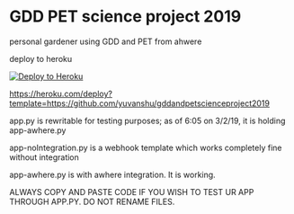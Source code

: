 # GDD PET science project 2019

personal gardener using GDD and PET from ahwere

deploy to heroku 

[![Deploy to Heroku](https://www.herokucdn.com/deploy/button.svg)](https://heroku.com/deploy)

https://heroku.com/deploy?template=https://github.com/yuvanshu/gddandpetscienceproject2019


app.py is rewritable for testing purposes; as of 6:05 on 3/2/19, it is holding app-awhere.py

app-noIntegration.py is a webhook template which works completely fine without integration

app-awhere.py is with awhere integration. It is working.

ALWAYS COPY AND PASTE CODE IF YOU WISH TO TEST UR APP THROUGH APP.PY. DO NOT RENAME FILES.
